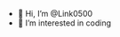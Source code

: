 - 👋 Hi, I’m @Link0500
- 👀 I’m interested in coding
<!---
Link0500/Link0500 is a ✨ special ✨ repository because its `README.md` (this file) appears on your GitHub profile.
You can click the Preview link to take a look at your changes.
--->
